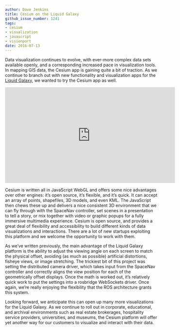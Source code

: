```yaml
---
author: Dave Jenkins
title: Cesium on the Liquid Galaxy
github_issue_number: 1241
tags:
- cesium
- visualization
- javascript
- visionport
date: 2016-07-13
---
```


Data visualization continues to evolve, with ever-more complex data sets available openly, and a corresponding increased pace in visualization tools. In mapping GIS data, the Cesium app is gaining quite a bit of traction. As we continue to branch out with new functionality and visualization apps for the [Liquid Galaxy](https://www.visionport.com/), we wanted to try the Cesium app as well.

<iframe allowfullscreen="" frameborder="0" height="315" src="https://www.youtube.com/embed/e0xbeQGUoa8" width="560"></iframe>

Cesium is written all in JavaScript WebGL and offers some nice advantages over other engines: it’s open source, it’s flexible, and it’s quick. It can accept an array of points, shapefiles, 3D models, and even KML.  The JavaScript then chews these up and delivers a nice consistent 3D environment that we can fly through with the SpaceNav controller, set scenes in a presentation to tell a story, or mix together with video or graphic popups for a fully immersive multimedia experience. Cesium is open source, and provides a great deal of flexibility and accessibility to build different kinds of data visualizations and interactions. There are a lot of new startups exploiting this platform and we welcome the opportunity to work with them.

As we’ve written previously, the main advantage of the Liquid Galaxy platform is the ability to adjust the viewing angle on each screen to match the physical offset, avoiding (as much as possible) artificial distortions, fisheye views, or image stretching.  The trickiest bit of this project was setting the distributed camera driver, which takes input from the SpaceNav controller and correctly aligns the view position for each of the geometrically offset displays. Once the math is worked out, it’s relatively quick work to put the settings into a rosbridge WebSockets driver.  Once again, we’re really enjoying the flexibility that the ROS architecture grants this system.

Looking forward, we anticipate this can open up many more visualizations for the Liquid Galaxy. As we continue to roll out in corporate, educational, and archival environments such as real estate brokerages, hospitality service providers, universities, and museums, the Cesium platform will offer yet another way for our customers to visualize and interact with their data.
